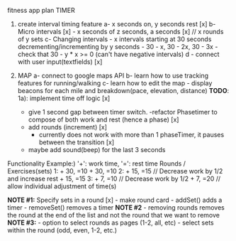 fitness app plan
TIMER
1) create interval timing feature
	a- x seconds on, y seconds rest [x]
	b- Micro intervals [x]
		- x seconds of z seconds, a seconds [x] // x rounds of y sets
	c- Changing intervals
		- x intervals starting at 30 seconds decrementing/incrementing by y seconds
			- 30 - x, 30 - 2x, 30 - 3x
		- check that  30 - y * x >= 0 (can't have negative intervals)
	d - connect with user input(textfields) [x]
	
2) MAP
	a- connect to google maps API
	b- learn how to use tracking features for running/walking
	c- learn how to edit the map
		- display beacons for each mile and breakdown(pace, elevation, distance)
**TODO**:
1a): implement time off logic [x]
	- give 1 second gap between timer switch.
		-refactor Phasetimer to compose of both work and rest (hence a phase) [x]
	- add rounds (increment) [x]
		- currently does not work with more than 1 phaseTimer, it pauses between the transition [x]
	- maybe add sound(beep) for the last 3 seconds 

Functionality Example:) '+': work time, '=': rest time
    Rounds / Exercises(sets)
    1: + 30, =10
       + 30, =10
    2: + 15, =15 // Decrease work by 1/2 and increase rest
       + 15, =15
    3: + 7, =10 // Decrease work by 1/2 
       + 7, =20 // allow individual adjustment of time(s)

**NOTE #1:** Specify sets in a round [x]
    - make round card
    - addSet() adds a timer
    - removeSet() removes a timer
**NOTE #2**
	- removing rounds removes the round at the end of the list and not the round that we want to remove
**NOTE #3:**
    - option to select rounds as pages (1-2, all, etc)
        - select sets within the round (odd, even, 1-2, etc.)
	

